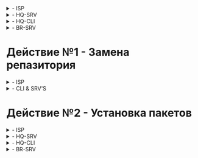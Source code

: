 <details> 
<summary> - ISP </summary>
  
```tcl
apt-get update && apt-get install chrony nginx iptables apache2-htpasswd -y
apt-get reinstall tzdata -y
```
</details>

<details> 
<summary> - HQ-SRV </summary>
  
```tcl
apt-get update && apt-get install chrony dnsmasq fdisk nfs-server -y
apt-get update && apt-get install -y apache2 php8.2 apache2-mod_php8.2 mariadb-server php8.2-{opcache,curl,gd,intl,mysqli,xml,xmlrpc,ldap,zip,soap,mbstring,json,xmlreader,fileinfo,sodium}
```
</details>

<details> 
<summary> - HQ-CLI </summary>
  
```tcl
apt-get update && apt-get install admc chrony nfs-clients sudo libsss_sudo yandex-browser -y
```
</details>

<details> 
<summary> - BR-SRV </summary>
  
```tcl
apt-get update && apt-get install chrony ansible task-samba-dc docker-engine docker-compose -y
apt-repo add rpm http://altrepo.ru/local-p10 noarch local-p10
apt-get update && apt-get install sudo-samba-schema -y
```
</details>

# Действие №1 - Замена репазитория
<details>
<summary> - ISP </summary>

```bash
cp /etc/apt/sources.list.d/alt.list /etc/apt/sources.list.d/alt.list.bak
sed -i 's|^rpm.*ftp\.altlinux|# &|g' /etc/apt/sources.list.d/alt.list
cat >> /etc/apt/sources.list.d/alt.list <<EOF
rpm [p11] http://192.168.0.91/mirror p11/branch/x86_64 classic
rpm [p11] http://192.168.0.91/mirror p11/branch/noarch classic
rpm [p11] http://192.168.0.91/mirror p11/branch/x86_64-i586 classic
EOF
```
</details>

<details> 
<summary> - CLI & SRV'S </summary>

```bash
cp /etc/apt/sources.list.d/alt.list /etc/apt/sources.list.d/alt.list.bak
sed -i 's|^rpm.*ftp\.altlinux|# &|g' /etc/apt/sources.list.d/alt.list
cat >> /etc/apt/sources.list.d/alt.list <<EOF
rpm [p10] http://192.168.0.91/mirror p10/branch/x86_64 classic
rpm [p10] http://192.168.0.91/mirror p10/branch/noarch classic
rpm [p10] http://192.168.0.91/mirror p10/branch/x86_64-i586 classic
EOF
```

</details>

# Действие №2 - Установка пакетов
<details> 
<summary> - ISP </summary>

```bash
ISP
apt-get update && apt-get install chrony nginx iptables apache2-htpasswd -y
apt-get reinstall tzdata -y
iptables -t nat -A POSTROUTING -o ens20 -s 0/0 -j MASQUERADE
iptables-save > /etc/sysconfig/iptables
systemctl enable --now iptables
```

</details>

<details>
<summary> - HQ-SRV </summary>

```bash
apt-get update && apt-get install chrony nginx iptables apache2-htpasswd -y
apt-get reinstall tzdata -y
```

</details>

<details>
<summary> - HQ-CLI </summary>

```bash  
apt-get update && apt-get install chrony nginx iptables apache2-htpasswd -y
apt-get reinstall tzdata -y
```
</details>

<details>
<summary> - BR-SRV </summary>

```bash
apt-get update && apt-get install chrony ansible task-samba-dc docker-engine docker-compose -y
```

</details>
